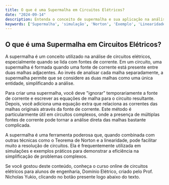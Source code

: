 ```yaml
---
title: O que é uma Supermalha em Circuitos Elétricos?
date: "2024-09-14"
description: Entenda o conceito de supermalha e sua aplicação na análise de circuitos elétricos.
keywords: ['Supermalha', 'simulação', 'Norton', 'Exemplo', 'Linearidade', 'Fonte']
---
```


## O que é uma Supermalha em Circuitos Elétricos?

A supermalha é um conceito utilizado na análise de circuitos elétricos, especialmente quando se lida com fontes de corrente. Em um circuito, uma supermalha é formada quando uma fonte de corrente está presente entre duas malhas adjacentes. Ao invés de analisar cada malha separadamente, a supermalha permite que se considere as duas malhas como uma única entidade, simplificando a análise.

Para criar uma supermalha, você deve "ignorar" temporariamente a fonte de corrente e escrever as equações de malha para o circuito resultante. Depois, você adiciona uma equação extra que relaciona as correntes das malhas originais através da fonte de corrente. Este método é particularmente útil em circuitos complexos, onde a presença de múltiplas fontes de corrente pode tornar a análise direta das malhas bastante complicada.

A supermalha é uma ferramenta poderosa que, quando combinada com outras técnicas como o Teorema de Norton e a linearidade, pode facilitar muito a resolução de circuitos. Ela é frequentemente utilizada em simulações e exemplos práticos para demonstrar a eficiência na simplificação de problemas complexos.

Se você gostou deste conteúdo, conheça o curso online de circuitos elétricos para alunos de engenharia, Domínio Elétrico, criado pelo Prof. Nicholas Yukio, clicando no botão presente logo abaixo do texto.